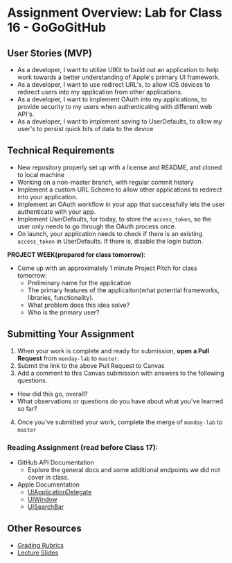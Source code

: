 # Assignment Overview: Lab for Class 16 - GoGoGitHub  

## User Stories (MVP)  
 - As a developer, I want to utilize UIKit to build out an application to help work towards a better understanding of Apple's primary UI framework.  
 - As a developer, I want to use redirect URL's, to allow iOS devices to redirect users into my application from other applications.  
 - As a developer, I want to implement OAuth into my applications, to provide security to my users when authenticating with different web API's.  
 - As a developer, I want to implement saving to UserDefaults, to allow my user's to persist quick bits of data to the device.  

## Technical Requirements  
 * New repository properly set up with a license and README, and cloned to local machine  
 * Working on a non-master branch, with regular commit history  
 * Implement a custom URL Scheme to allow other applications to redirect into your application.
 * Implement an OAuth workflow in your app that successfully lets the user authenticate with your app.
 * Implement UserDefaults, for today, to store the `access_token`, so the user only needs to go through the OAuth process once.
 * On launch, your application needs to check if there is an existing `access_token` in UserDefaults. If there is, disable the login button. 
 
 **PROJECT WEEK(prepared for class tomorrow)**:
  * Come up with an approximately 1 minute Project Pitch for class tomorrow:  
    * Preliminary name for the application  
    * The primary features of the applicaiton(what potential frameworks, libraries, functionality).  
    * What problem does this idea solve?  
    * Who is the primary user?  

## Submitting Your Assignment  

1. When your work is complete and ready for submission, **open a Pull Request** from `monday-lab` to `master`.  
2. Submit the link to the above Pull Request to Canvas  
3. Add a comment to this Canvas submission with answers to the following questions.  
  - How did this go, overall?  
  - What observations or questions do you have about what you've learned so far?  
4. Once you've submitted your work, complete the merge of `monday-lab` to `master`  

### Reading Assignment (read **before** Class 17):
* GitHub API Documentation
	* Explore the general docs and some additional endpoints we did not cover in class.  
* Apple Documentation
  * [UIApplicationDelegate](https://developer.apple.com/reference/uikit/uiapplicationdelegate)  
  * [UIWindow](https://developer.apple.com/reference/uikit/uiwindow)  
  * [UISearchBar](https://developer.apple.com/reference/uikit/uisearchbar)  

## Other Resources
* [Grading Rubrics](../../resources/)
* [Lecture Slides](https://www.icloud.com/keynote/000EtSMrX5WTirpvWCOKi-OSQ#Week4_Day1)
